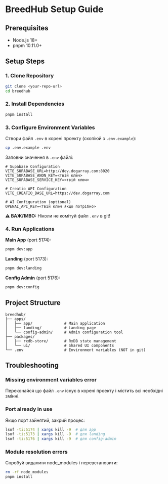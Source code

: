 # BreedHub Setup Guide

## Prerequisites
- Node.js 18+
- pnpm 10.11.0+

## Setup Steps

### 1. Clone Repository
```bash
git clone <your-repo-url>
cd breedhub
```

### 2. Install Dependencies
```bash
pnpm install
```

### 3. Configure Environment Variables
Створи файл `.env` в корені проекту (скопіюй з `.env.example`):

```bash
cp .env.example .env
```

Заповни значення в `.env` файлі:
```env
# Supabase Configuration
VITE_SUPABASE_URL=http://dev.dogarray.com:8020
VITE_SUPABASE_ANON_KEY=<твій ключ>
VITE_SUPABASE_SERVICE_KEY=<твій ключ>

# Creatio API Configuration
VITE_CREATIO_BASE_URL=https://dev.dogarray.com

# AI Configuration (optional)
OPENAI_API_KEY=<твій ключ якщо потрібно>
```

**⚠️ ВАЖЛИВО:** Ніколи не комітуй файл `.env` в git!

### 4. Run Applications

**Main App** (port 5174):
```bash
pnpm dev:app
```

**Landing** (port 5173):
```bash
pnpm dev:landing
```

**Config Admin** (port 5176):
```bash
pnpm dev:config
```

## Project Structure
```
breedhub/
├── apps/
│   ├── app/              # Main application
│   ├── landing/          # Landing page
│   └── config-admin/     # Admin configuration tool
├── packages/
│   ├── rxdb-store/       # RxDB state management
│   └── ui/               # Shared UI components
└── .env                  # Environment variables (NOT in git)
```

## Troubleshooting

### Missing environment variables error
Переконайся що файл `.env` існує в корені проекту і містить всі необхідні змінні.

### Port already in use
Якщо порт зайнятий, закрий процес:
```bash
lsof -ti:5174 | xargs kill -9  # для app
lsof -ti:5173 | xargs kill -9  # для landing
lsof -ti:5176 | xargs kill -9  # для config-admin
```

### Module resolution errors
Спробуй видалити node_modules і перевстановити:
```bash
rm -rf node_modules
pnpm install
```
